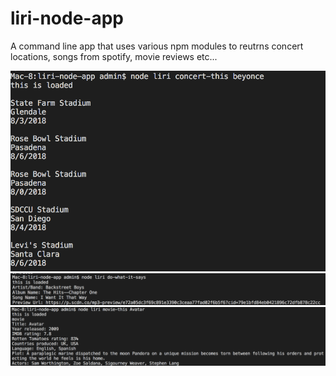 # liri-node-app

A command line app that uses various npm modules to reutrns concert locations, songs from spotify, movie reviews etc...

![alt text](https://raw.githubusercontent.com/pcourpron/liri-node-app/master/screenshot1.png)
![alt text](https://raw.githubusercontent.com/pcourpron/liri-node-app/master/screenshot2.png)
![alt text](https://raw.githubusercontent.com/pcourpron/liri-node-app/master/screenshot3.png)
